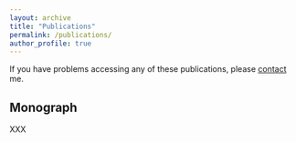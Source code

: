 ```yaml
---
layout: archive
title: "Publications"
permalink: /publications/
author_profile: true
---
```


If you have problems accessing any of these publications, please [contact](/contact) me.

## Monograph

XXX
